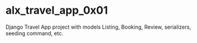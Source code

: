 # alx_travel_app_0x01
Django Travel App project with models Listing, Booking, Review, serializers, seeding command, etc.

